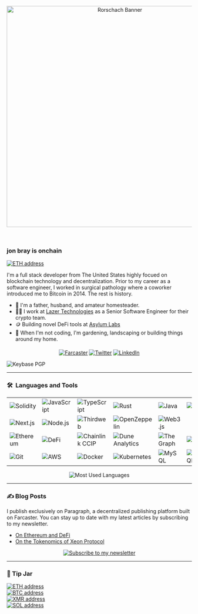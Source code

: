 <p align="center"><img src="assets/rorschach-banner.png" width="600" alt="Rorschach Banner"></p>

<p align="center"><img src="https://komarev.com/ghpvc/?username=heyjonbray&style=flat-square&color=blue" alt=""> &nbsp; &nbsp; <img src="https://img.shields.io/github/stars/heyJonBray" alt=""></p>

<p align="center"></p>

### jon bray is onchain

<a href="https://rainbow.me/0x3b138FC7eC06B2A44565994CfDe5134A75915995"><img src="https://img.shields.io/badge/jon.bray.eth-3C3C3D.svg?logo=ethereum" alt="ETH address"></a><br>

I'm a full stack developer from The United States highly focued on blockchain technology and decentralization. Prior to my career as a software engineer, I worked in surgical pathology where a coworker introduced me to Bitcoin in 2014. The rest is history.

- 🏡 I'm a father, husband, and amateur homesteader.
- 🧑‍💻 I work at [Lazer Technologies](https://www.lazertechnologies.com/) as a Senior Software Engineer for their crypto team.
- 🪙 Building novel DeFi tools at [Asylum Labs](https://github.com/asylum-labs)
- 🌱 When I'm not coding, I'm gardening, landscaping or building things around my home.

<p align="center" style="margin-top: 20px;">
<a href="https://warpcast.com/jonbray.eth"><img src="https://img.shields.io/badge/@jonbray.eth-FFFFFF.svg?logo=farcaster" alt="Farcaster"></a>
<a href="https://twitter.com/heyjonbray"><img src="https://img.shields.io/twitter/follow/heyjonbray" alt="Twitter"></a>
<a href="https://www.linkedin.com/in/heyjonbray"><img src="https://img.shields.io/badge/-LinkedIn-blue?style=flat&logo=linkedin" alt="LinkedIn"></a>
</p>

![Keybase PGP](https://img.shields.io/keybase/pgp/heyjonbray?style=blue)

---

### 🛠 &nbsp;Languages and Tools

<table style="border: none;">
<tr>
<td width="14.28%"><img src="https://img.shields.io/badge/-Solidity-363636?logo=solidity&logoColor=white" alt="Solidity"></td>
<td width="14.28%"><img src="https://img.shields.io/badge/-JavaScript-F7DF1E?logo=javascript&logoColor=black" alt="JavaScript"></td>
<td width="14.28%"><img src="https://img.shields.io/badge/-TypeScript-3178C6?logo=typescript&logoColor=white" alt="TypeScript"></td>
<td width="14.28%"><img src="https://img.shields.io/badge/-Rust-000000?logo=rust&logoColor=white" alt="Rust"></td>
<td width="14.28%"><img src="https://img.shields.io/badge/-Java-ED8B00?logo=java&logoColor=white" alt="Java"></td>
<td width="14.28%"><img src="https://img.shields.io/badge/-Move-4DA2FF?logo=sui&logoColor=white" alt="Move"></td>
<td width="14.28%"><img src="https://img.shields.io/badge/-.NET-512BD4?logo=dotnet&logoColor=white" alt=".NET"></td>
</tr>
<tr>
<td width="14.28%"><img src="https://img.shields.io/badge/-Next.js-000000?logo=next.js&logoColor=white" alt="Next.js"></td>
<td width="14.28%"><img src="https://img.shields.io/badge/-Node.js-339933?logo=nodedotjs&logoColor=white" alt="Node.js"></td>
<td width="14.28%"><img src="https://img.shields.io/badge/-Thirdweb-000000?logo=thirdweb&logoColor=white" alt="Thirdweb"></td>
<td width="14.28%"><img src="https://img.shields.io/badge/-OpenZeppelin-4E5EE4?logo=openzeppelin&logoColor=white" alt="OpenZeppelin"></td>
<td width="14.28%"><img src="https://img.shields.io/badge/-Web3.js-F16822?logo=web3.js&logoColor=white" alt="Web3.js"></td>
<td width="14.28%"></td>
<td width="14.28%"></td>
</tr>
<tr>
<td width="14.28%"><img src="https://img.shields.io/badge/-Ethereum-627EEA?logo=ethereum&logoColor=white" alt="Ethereum"></td>
<td width="14.28%"><img src="https://img.shields.io/badge/-DeFi-FF007A?logo=ethereum&logoColor=white" alt="DeFi"></td>
<td width="14.28%"><img src="https://img.shields.io/badge/-CCIP-375BD2?logo=chainlink&logoColor=white" alt="Chainlink CCIP"></td>
<td width="14.28%"><img src="https://img.shields.io/badge/-Dune-FF6B00?logo=ethereum&logoColor=white" alt="Dune Analytics"></td>
<td width="14.28%"><img src="https://img.shields.io/badge/-TheGraph-0052CC?logo=graphql&logoColor=white" alt="The Graph"></td>
<td width="14.28%"><img src="https://img.shields.io/badge/-Solana-9945FF?logo=solana&logoColor=white" alt="Solana"></td>
<td width="14.28%"></td>
</tr>
<tr>
<td width="14.28%"><img src="https://img.shields.io/badge/-Git-F05032?logo=git&logoColor=white" alt="Git"></td>
<td width="14.28%"><img src="https://img.shields.io/badge/-AWS-232F3E?logo=amazon-web-services&logoColor=white" alt="AWS"></td>
<td width="14.28%"><img src="https://img.shields.io/badge/-Docker-2496ED?logo=docker&logoColor=white" alt="Docker"></td>
<td width="14.28%"><img src="https://img.shields.io/badge/-Kubernetes-326CE5?logo=kubernetes&logoColor=white" alt="Kubernetes"></td>
<td width="14.28%"><img src="https://img.shields.io/badge/-MySQL-4479A1?logo=mysql&logoColor=white" alt="MySQL"></td>
<td width="14.28%"><img src="https://img.shields.io/badge/-PostgreSQL-4169E1?logo=postgresql&logoColor=white" alt="PostgreSQL"></td>
<td width="14.28%"></td>
</tr>
</table>

<p align="center">
  <img src="https://github-readme-stats.vercel.app/api/top-langs/?username=heyjonbray&layout=compact&theme=dark" alt="Most Used Languages" />
</p>

---

### ✍️ Blog Posts

I publish exclusively on Paragraph, a decentralized publishing platform built on Farcaster. You can stay up to date with my latest articles by subscribing to my newsletter.

- [On Ethereum and DeFi](https://paragraph.xyz/@jonbray/eth-defi)
- [On the Tokenomics of Xeon Protocol](https://paragraph.xyz/@jonbray/xeon-tokenomics)

<p align="center">
<a href="https://paragraph.xyz/@jonbray/subscribe"><img src="https://img.shields.io/badge/Subscribe_to_my_newsletter-855DCD?style=for-the-badge&logo=farcaster&logoColor=white" alt="Subscribe to my newsletter"></a>
</p>

---

### 🫙 Tip Jar

<p align="left">
<a href="assets/crypto/ethereum-address.svg"><img src="https://img.shields.io/badge/ETH-0x7e2F9dd040cF7B41a1AF9e4A24A0EDB04093dDa1-3C3C3D.svg?logo=ethereum" alt="ETH address"></a><br>
<a href="assets/crypto/btc-address.svg"><img src="https://img.shields.io/badge/BTC-bc1qtaqfrcgln2tpkvlws8gdcwvu5g5cg0wkszg2ru-F7931A.svg?logo=bitcoin" alt="BTC address"></a><br>
<a href="assets/crypto/monero-address.svg"><img src="https://img.shields.io/badge/XMR-84WTHL1Uj94EaE4exvrcbBNgS9xj1kSDP4ThK5kr2ScvEDnGK2EiPLVAo8UhofZD2YiqnoQDd5YwVcGWJLUpLPQE4hw2g2X-FF6600.svg?logo=monero" alt="XMR address"></a><br>
<a href="assets/crypto/solana-address.svg"><img src="https://img.shields.io/badge/SOL-CTxPz8M78gbcGTVW4toMACjahvoPYfnSGURhmfj1A1HR-9945FF.svg?logo=solana" alt="SOL address"></a>
</p>
